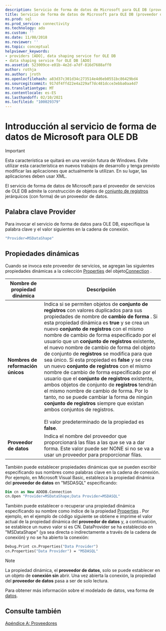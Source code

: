 ```yaml
---
description: Servicio de forma de datos de Microsoft para OLE DB (proveedor de servicios ADO)
title: Servicio de forma de datos de Microsoft para OLE DB (proveedor de servicios ADO) | Microsoft Docs
ms.prod: sql
ms.prod_service: connectivity
ms.technology: ado
ms.custom: ''
ms.date: 11/08/2018
ms.reviewer: ''
ms.topic: conceptual
helpviewer_keywords:
- providers [ADO], data shaping service for OLE DB
- data shaping service for OLE DB [ADO]
ms.assetid: 523009ce-e01b-4e2d-a7df-816d7688aff0
author: rothja
ms.author: jroth
ms.openlocfilehash: a83d37c301d34c273514e4d6eb0551bc86429bd4
ms.sourcegitcommit: 917df4ffd22e4a229af7dc481dcce3ebba0aa4d7
ms.translationtype: MT
ms.contentlocale: es-ES
ms.lasthandoff: 02/10/2021
ms.locfileid: "100029379"
---
```

# <a name="microsoft-data-shaping-service-for-ole-db-overview"></a>Introducción al servicio de forma de datos de Microsoft para OLE DB
> [!IMPORTANT]
>  Esta característica se quitará en una versión futura de Windows. Evite utilizar esta característica en nuevos trabajos de desarrollo y tenga previsto modificar las aplicaciones que actualmente la utilizan. En su lugar, las aplicaciones deben usar XML.

 El servicio de forma de datos de Microsoft para el proveedor de servicios de OLE DB admite la construcción de objetos de [conjunto de registros](../../reference/ado-api/recordset-object-ado.md) jerárquicos (con forma) de un proveedor de datos.

## <a name="provider-keyword"></a>Palabra clave Provider
 Para invocar el servicio de forma de datos para OLE DB, especifique la palabra clave y el valor siguientes en la cadena de conexión.

```vb
"Provider=MSDataShape"
```

## <a name="dynamic-properties"></a>Propiedades dinámicas
 Cuando se invoca este proveedor de servicios, se agregan las siguientes propiedades dinámicas a la colección [Properties](../../reference/ado-api/properties-collection-ado.md) del objeto[Connection](../../reference/ado-api/connection-object-ado.md) .

|Nombre de propiedad dinámica|Descripción|
|---------------------------|-----------------|
|**Nombres de reformación únicos**|Indica si se permiten objetos de **conjunto de registros** con valores duplicados para sus propiedades de nombre de **cambio de forma** . Si esta propiedad dinámica es **true** y se crea un nuevo **conjunto de registros** con el mismo nombre de cambio de forma especificado por el usuario que un **conjunto de registros** existente, el nuevo nombre de cambio de forma del objeto de conjunto de **registros** se modifica para que sea único. Si esta propiedad es **false** y se crea un nuevo **conjunto de registros** con el mismo nombre de cambio de forma especificado por el usuario que el **conjunto de registros** existente, ambos objetos de conjunto de **registros** tendrán el mismo nombre de cambio de forma. Por lo tanto, no se puede cambiar la forma de ningún **conjunto de registros** siempre que existan ambos conjuntos de registros.<br /><br /> El valor predeterminado de la propiedad es **false**.|
|**Proveedor de datos**|Indica el nombre del proveedor que proporcionará las filas a las que se va a dar forma. Este valor puede ser NONE si no se va a usar un proveedor para proporcionar filas.|

 También puede establecer propiedades dinámicas que se pueden escribir especificando sus nombres como palabras clave en la cadena de conexión. Por ejemplo, en Microsoft Visual Basic, establezca la propiedad dinámica del **proveedor de datos** en "MSDASQL" especificando:

```vb
Dim cn as New ADODB.Connection
cn.Open "Provider=MSDataShape;Data Provider=MSDASQL"
```

 También puede establecer o recuperar una propiedad dinámica especificando su nombre como índice de la propiedad [Properties](../../reference/ado-api/properties-collection-ado.md) . Por ejemplo, en el ejemplo de código siguiente se obtiene e imprime el valor actual de la propiedad dinámica del **proveedor de datos** y, a continuación, se establece un nuevo valor si es CN. DataProvider se ha establecido en "MSDataShape" (ya sea directa o indirectamente a través de la cadena de conexión) y no se ha abierto la conexión:

```vb
Debug.Print cn.Properties("Data Provider")
cn.Properties("Data Provider") = "MSDASQL"
```

> [!NOTE]
>  La propiedad dinámica, el **proveedor de datos**, solo se puede establecer en un objeto de **conexión sin** abrir. Una vez abierta la conexión, la propiedad del **proveedor de datos** pasa a ser de solo lectura.

 Para obtener más información sobre el modelado de datos, vea forma de [datos](../data/data-shaping-overview.md).

## <a name="see-also"></a>Consulte también
 [Apéndice A: Proveedores](./appendix-a-providers.md)